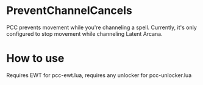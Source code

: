 # PreventChannelCancels
PCC prevents movement while you're channeling a spell. Currently, it's only configured to stop movement while channeling Latent Arcana.

# How to use

Requires EWT for pcc-ewt.lua, requires any unlocker for pcc-unlocker.lua
